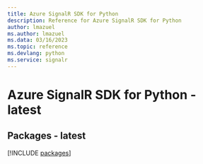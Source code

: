 ```yaml
---
title: Azure SignalR SDK for Python
description: Reference for Azure SignalR SDK for Python
author: lmazuel
ms.author: lmazuel
ms.data: 03/16/2023
ms.topic: reference
ms.devlang: python
ms.service: signalr
---
```

# Azure SignalR SDK for Python - latest
## Packages - latest
[!INCLUDE [packages](signalr-index.md)]
